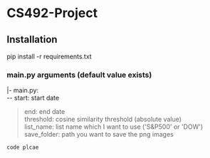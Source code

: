 # CS492-Project

## Installation   
pip install -r requirements.txt

### main.py arguments (default value exists)    
|- main.py:   
    -- start: start date   
> end: end date   
> threshold: cosine similarity threshold (absolute value)   
> list_name: list name which I want to use ('S&P500' or 'DOW')   
> save_folder: path you want to save the png images   

    code plcae
